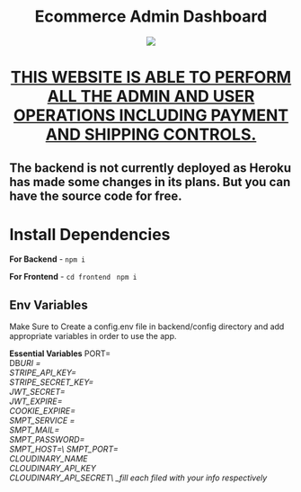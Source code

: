 <h1 align="center">Ecommerce Admin Dashboard</h1>
<a href="#">
  <div align="center"> 
    <img src="https://res.cloudinary.com/dyoczrvps/image/upload/v1677507175/Portfolio/Dashboard_final_xkz345.png"/>
    <h1>THIS WEBSITE IS ABLE TO PERFORM ALL THE ADMIN AND USER OPERATIONS
            INCLUDING PAYMENT AND SHIPPING CONTROLS.</h1>
  </div>
</a>  

## The backend is not currently deployed as Heroku has made some changes in its plans. But you can have the source code for free.
 
# Install Dependencies     

**For Backend** - `npm i`  

**For Frontend** - `cd frontend` ` npm i`

## Env Variables

Make Sure to Create a config.env file in backend/config directory and add appropriate variables in order to use the app.

**Essential Variables**
PORT=\
DB*URI =\
STRIPE_API_KEY=\
STRIPE_SECRET_KEY=\
JWT_SECRET=\
JWT_EXPIRE=\
COOKIE_EXPIRE=\
SMPT_SERVICE =\
SMPT_MAIL=\
SMPT_PASSWORD=\
SMPT_HOST=\ 
SMPT_PORT=\
CLOUDINARY_NAME\
CLOUDINARY_API_KEY\
CLOUDINARY_API_SECRET\ 
\_fill each filed with your info respectively*
 
